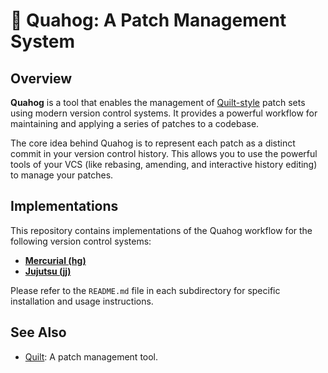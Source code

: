 # 🐚 Quahog: A Patch Management System

## Overview

**Quahog** is a tool that enables the management of
[Quilt-style](<https://en.wikipedia.org/wiki/Quilt_(software)>) patch sets using
modern version control systems. It provides a powerful workflow for maintaining
and applying a series of patches to a codebase.

The core idea behind Quahog is to represent each patch as a distinct commit in
your version control history. This allows you to use the powerful tools of your
VCS (like rebasing, amending, and interactive history editing) to manage your
patches.

## Implementations

This repository contains implementations of the Quahog workflow for the following version control systems:

- **[Mercurial (hg)](./hg/README.md)**
- **[Jujutsu (jj)](./jj/README.md)**

Please refer to the `README.md` file in each subdirectory for specific installation and usage instructions.

## See Also

- [Quilt](<https://en.wikipedia.org/wiki/Quilt_(software)>): A patch management tool.
